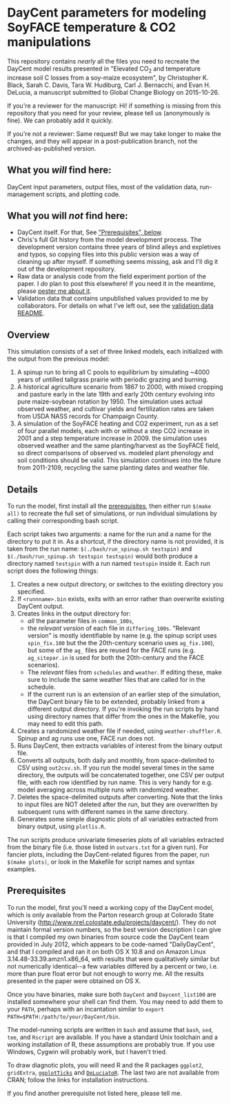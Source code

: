 # DayCent parameters for modeling SoyFACE temperature & CO2 manipulations

This repository contains *nearly* all the files you need to recreate the DayCent model results presented in "Elevated CO<sub>2</sub> and temperature increase soil C losses from a soy-maize ecosystem", by Christopher K. Black, Sarah C. Davis, Tara W. Hudiburg, Carl J. Bernacchi, and Evan H. DeLucia, a manuscript submitted to Global Change Biology on 2015-10-26.

If you're a reviewer for the manuscript: Hi! if something is missing from this repository that you need for your review, please tell us (anonymously is fine). We can probably add it quickly.

If you're not a reviewer: Same request! But we may take longer to make the changes, and they will appear in a post-publication branch, not the archived-as-published version.

## What you *will* find here:

DayCent input parameters, output files, most of the validation data, run-management scripts, and plotting code.

## What you will *not* find here:

* DayCent itself. For that, See ["Prerequisites", below](#prerequisites).
* Chris's full Git history from the model development process. The development version contains three years of blind alleys and expletives and typos, so copying files into this public version was a way of cleaning up after myself. If something seems missing, ask and I'll dig it out of the development repository.
* Raw data or analysis code from the field experiment portion of the paper. I *do* plan to post this elsewhere! If you need it in the meantime, please [pester me about it](http://twitter.com/infotroph).
* Validation data that contains unpublished values provided to me by collaborators. For details on what I've left out, see the [validation data README](validation_data/README.md).


## Overview

This simulation consists of a set of three linked models, each initialized with the output from the previous model:

1. A spinup run to bring all C pools to equilibrium by simulating ~4000 years of untilled tallgrass prairie with periodic grazing and burning.
2. A historical agriculture scenario from 1867 to 2000, with mixed cropping and pasture early in the late 19th and early 20th century evolving into pure maize-soybean rotation by 1950. The simulation uses actual observed weather, and cultivar yields and fertilization rates are taken from USDA NASS records for Champaign County.
3. A simulation of the SoyFACE heating and CO2 experiment, run as a set of four parallel models, each with or without a step CO2 increase in 2001 and a step temperature increase in 2009. the simulation uses observed weather and the same planting/harvest as the SoyFACE field, so direct comparisons of observed vs. modeled plant phenology and soil conditions should be valid. This simulation continues into the future from 2011-2109, recycling the same planting dates and weather file.


## Details

To run the model, first install all the [prerequisites](#prerequisites), then either run `$(make all)` to recreate the full set of simulations, or run individual simulations by calling their corresponding bash script.

Each script takes two arguments: a name for the run and a name for the directory to put it in. As a shortcut, if the directory name is not provided, it is taken from the run name: `$(./bash/run_spinup.sh testspin)` and `$(./bash/run_spinup.sh testspin testspin)` would both produce a directory named `testspin` with a run named `testspin` inside it. Each run script does the following things:

1. Creates a new output directory, or switches to the existing directory you specified.
2. If `<runnname>.bin` exists, exits with an error rather than overwrite existing DayCent output.
3. Creates links in the output directory for:
	- *all* the parameter files in `common_100s`,
	- the *relevant version* of each file in `differing_100s`. "Relevant version" is mostly identifiable by name (e.g. the spinup script uses `spin_fix.100` but the the 20th-century scenario uses `ag_fix.100`), but some of the `ag_` files are reused for the FACE runs (e.g. `ag_sitepar.in` is used for both the 20th-century and the FACE scenarios).
	- The *relevant* files from `schedules` and `weather`. If editing these, make sure to include the same weather files that are called for in the schedule.
	- If the current run is an extension of an earlier step of the simulation, the DayCent binary file to be extended, probably linked from a different output directory. If you're invoking the run scripts by hand using directory names that differ from the ones in the Makefile, you may need to edit this path.
4. Creates a randomized weather file if needed, using `weather-shuffler.R`. Spinup and ag runs use one, FACE run does not.
5. Runs DayCent, then extracts variables of interest from the binary output file.
6. Converts all outputs, both daily and monthly, from space-delimited to CSV using `out2csv.sh`. If you run the model several times in the same directory, the outputs will be concatenated together, one CSV per output file, with each row identified by run name. This is very handy for e.g. model averaging across multiple runs with randomized weather.
7. Deletes the space-delimited outputs after converting. Note that the links to input files are NOT deleted after the run, but they are overwritten by subsequent runs with different names in the same directory.
8. Generates some simple diagnostic plots of all variables extracted from binary output, using `plotlis.R`.


The run scripts produce univariate timeseries plots of all variables extracted from the binary file (i.e. those listed in `outvars.txt` for a given run). For fancier plots, including the DayCent-related figures from the paper, run `$(make plots)`, or look in the Makefile for script names and syntax examples.


## Prerequisites

To run the model, first you'll need a working copy of the DayCent model, which is only available from the Parton research group at Colorado State University (http://www.nrel.colostate.edu/projects/daycent/). They do not maintain formal version numbers, so the best version description I can give is that I compiled my own binaries from source code the DayCent team provided in July 2012, which appears to be code-named  "DailyDayCent", and that I compiled and ran it on both OS X 10.8 and on Amazon Linux 3.14.48-33.39.amzn1.x86_64, with results that were qualitatively similar but not numerically identical--a few variables differed by a percent or two, i.e. more than pure float error but not enough to worry me. All the results presented in the paper were obtained on OS X.

Once you have binaries, make sure both `DayCent` and `Daycent_list100` are installed somewhere your shell can find them. You may need to add them to your `PATH`, perhaps with an incantation similar to `export PATH=$PATH:/path/to/your/DayCent/bin`.

The model-running scripts are written in `bash` and assume that `bash`, `sed`, `tee`, and `Rscript` are available. If you have a standard Unix toolchain and a working installation of R, these assumptions are probably true. If you use Windows, Cygwin will probably work, but I haven't tried.

To draw diagnotic plots, you will need R and the R packages `ggplot2`, `gridExtra`, [`ggplotTicks`](https://github.com/infotroph/ggplotTicks) and [`DeLuciatoR`](https://github.com/infotroph/DeLuciatoR). The last two are not available from CRAN; follow the links for installation instructions.

If you find another prerequisite not listed here, please tell me.
